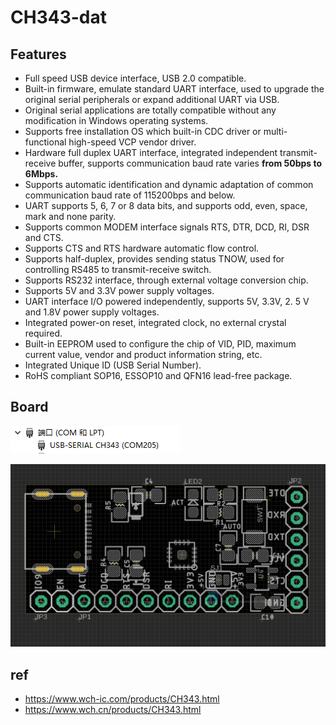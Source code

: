 
# CH343-dat 


## Features 


- Full speed USB device interface, USB 2.0 compatible.
- Built-in firmware, emulate standard UART interface, used to upgrade the original serial peripherals or expand additional UART via USB.
- Original serial applications are totally compatible without any modification in Windows operating systems.
- Supports free installation OS which built-in CDC driver or multi-functional high-speed VCP vendor driver.
- Hardware full duplex UART interface, integrated independent transmit-receive buffer, supports communication baud rate varies **from 50bps to 6Mbps.**
- Supports automatic identification and dynamic adaptation of common communication baud rate of 115200bps and below.
- UART supports 5, 6, 7 or 8 data bits, and supports odd, even, space, mark and none parity.
- Supports common MODEM interface signals RTS, DTR, DCD, RI, DSR and CTS.
- Supports CTS and RTS hardware automatic flow control.
- Supports half-duplex, provides sending status TNOW, used for controlling RS485 to transmit-receive switch.
- Supports RS232 interface, through external voltage conversion chip.
- Supports 5V and 3.3V power supply voltages.
- UART interface I/O powered independently, supports 5V, 3.3V, 2. 5 V and 1.8V power supply voltages.
- Integrated power-on reset, integrated clock, no external crystal required.
- Built-in EEPROM used to configure the chip of VID, PID, maximum current value, vendor and product information string, etc.
- Integrated Unique ID (USB Serial Number).
- RoHS compliant SOP16, ESSOP10 and QFN16 lead-free package.

## Board 

![](2023-11-30-17-08-15.png)


![](2023-11-30-17-11-55.png)


## ref 

- https://www.wch-ic.com/products/CH343.html
- https://www.wch.cn/products/CH343.html